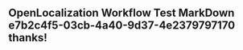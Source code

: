 <properties
ms.topic="hero-topic1"
ms.test1="hero-topic"
ms.test2="test"/>

## OpenLocalization Workflow Test MarkDown e7b2c4f5-03cb-4a40-9d37-4e2379797170 thanks!
